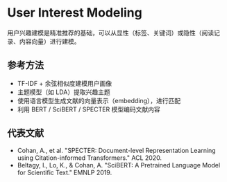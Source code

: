# User Interest Modeling

用户兴趣建模是精准推荐的基础，可以从显性（标签、关键词）或隐性（阅读记录、内容向量）进行建模。

## 参考方法
- TF-IDF + 余弦相似度建模用户画像
- 主题模型（如 LDA）提取兴趣主题
- 使用语言模型生成文献的向量表示（embedding），进行匹配
- 利用 BERT / SciBERT / SPECTER 模型编码文献内容

## 代表文献
- Cohan, A., et al. "SPECTER: Document-level Representation Learning using Citation-informed Transformers." ACL 2020.
- Beltagy, I., Lo, K., & Cohan, A. "SciBERT: A Pretrained Language Model for Scientific Text." EMNLP 2019.
